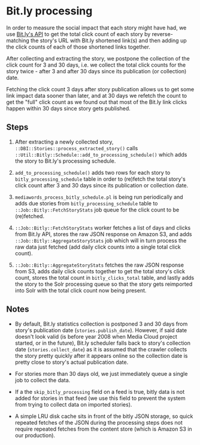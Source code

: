 # Bit.ly processing

In order to measure the social impact that each story might have had, we use [Bit.ly's API](http://dev.bitly.com/) to
get the total click count of each story by reverse-matching the story's URL with Bit.ly shortened link(s) and then
adding up the click counts of each of those shortened links together.

After collecting and extracting the story, we postpone the collection of the click count for 3 and 30 days, i.e. we
collect the total click counts for the story twice - after 3 and after 30 days since its publication (or collection)
date.

Fetching the click count 3 days after story publication allows us to get some link impact data sooner than later, and at
30 days we refetch the count to get the "full" click count as we found out that most of the Bit.ly link clicks happen
within 30 days since story gets published.

## Steps

1. After extracting a newly collected story, `::DBI::Stories::process_extracted_story()` calls
`::Util::Bitly::Schedule::add_to_processing_schedule()` which adds the story to Bit.ly's processing schedule.

2. `add_to_processing_schedule()` adds two rows for each story to `bitly_processing_schedule` table in order to
(re)fetch the total story's click count after 3 and 30 days since its publication or collection date.

3. `mediawords_process_bitly_schedule.pl` is being run periodically and adds due stories from
`bitly_processing_schedule` table to `::Job::Bitly::FetchStoryStats` job queue for the click count to be (re)fetched.

4. `::Job::Bitly::FetchStoryStats` worker fetches a list of days and clicks from Bit.ly API, stores the raw JSON
response on Amazon S3, and adds `::Job::Bitly::AggregateStoryStats` job which will in turn process the raw data just
fetched (add daily click counts into a single total click count).

5. `::Job::Bitly::AggregateStoryStats` fetches the raw JSON response from S3, adds daily click counts together to get
the total story's click count, stores the total count in `bitly_clicks_total` table, and lastly adds the story to the
Solr processing queue so that the story gets reimported into Solr with the total click count now being present.

## Notes

* By default, Bit.ly statistics collection is postponed 3 and 30 days from story's publication date
    (`stories.publish_date`). However, if said date doesn't look valid (is before year 2008 when Media Cloud project
    started, or in the future), Bit.ly scheduler falls back to story's collection date (`stories.collect_date`) as it is
    assumed that the crawler collects the story pretty quickly after it appears online so the collection date is pretty
    close to story's actual publication date.

* For stories more than 30 days old, we just immediately queue a single job to collect the data.

* If a the `skip_bitly_processing` field on a feed is true, bitly data is not added for stories in that feed (we use
    this field to prevent the system from trying to collect data on imported stories).

* A simple LRU disk cache sits in front of the bitly JSON storage, so quick repeated fetches of the JSON during the
    processing steps does not require repeated fetches from the content store (which is Amazon S3 in our production).

